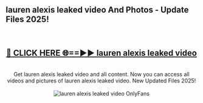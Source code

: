 <h2>lauren alexis leaked video And Photos - Update Files 2025!</h2>
<br>
<div align="center">
<h2><a href="https://betterlinks.top/A2PfLJ" rel="nofollow">🔴 CLICK HERE 🌐==►► lauren alexis leaked video</a></h2>
<br>
Get lauren alexis leaked video and all content. Now you can access all videos and pictures of lauren alexis leaked video. New Updated Files 2025!
<br>
<br>
<a href="https://betterlinks.top/A2PfLJ" rel="nofollow" data-target="animated-image.originalLink"><img src="https://i.imgur.com/dJHk4Zq.gif" alt="lauren alexis leaked video OnlyFans" style="max-width: 100%; display: inline-block;" data-target="animated-image.originalImage"></a>
</div>
<br>